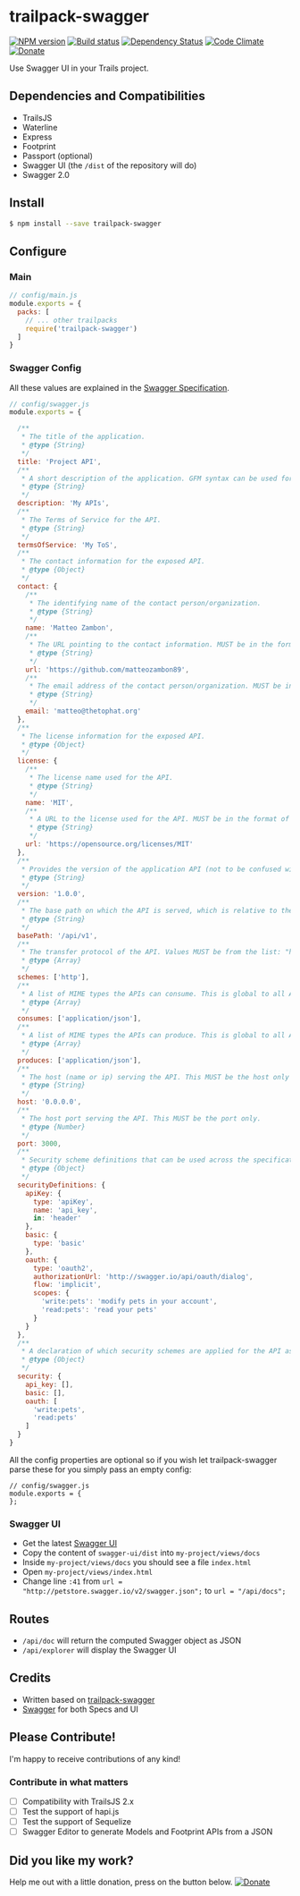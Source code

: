 # trailpack-swagger

[![NPM version][npm-image]][npm-url]
[![Build status][ci-image]][ci-url]
[![Dependency Status][daviddm-image]][daviddm-url]
[![Code Climate][codeclimate-image]][codeclimate-url]
[![Donate][donate-image]][donate-url]

Use Swagger UI in your Trails project.

## Dependencies and Compatibilities

- TrailsJS
- Waterline
- Express
- Footprint
- Passport (optional)
- Swagger UI (the `/dist` of the repository will do)
- Swagger 2.0

## Install

```sh
$ npm install --save trailpack-swagger
```

## Configure

### Main

```js
// config/main.js
module.exports = {
  packs: [
    // ... other trailpacks
    require('trailpack-swagger')
  ]
}
```

### Swagger Config

All these values are explained in the [Swagger Specification](http://swagger.io/specification/).

```js
// config/swagger.js
module.exports = {

  /**
   * The title of the application.
   * @type {String}
   */
  title: 'Project API',
  /**
   * A short description of the application. GFM syntax can be used for rich text representation.
   * @type {String}
   */
  description: 'My APIs',
  /**
   * The Terms of Service for the API.
   * @type {String}
   */
  termsOfService: 'My ToS',
  /**
   * The contact information for the exposed API.
   * @type {Object}
   */
  contact: {
    /**
     * The identifying name of the contact person/organization.
     * @type {String}
     */
    name: 'Matteo Zambon',
    /**
     * The URL pointing to the contact information. MUST be in the format of a URL.
     * @type {String}
     */
    url: 'https://github.com/matteozambon89',
    /**
     * The email address of the contact person/organization. MUST be in the format of an email address.
     * @type {String}
     */
    email: 'matteo@thetophat.org'
  },
  /**
   * The license information for the exposed API.
   * @type {Object}
   */
  license: {
    /**
     * The license name used for the API.
     * @type {String}
     */
    name: 'MIT',
    /**
     * A URL to the license used for the API. MUST be in the format of a URL.
     * @type {String}
     */
    url: 'https://opensource.org/licenses/MIT'
  },
  /**
   * Provides the version of the application API (not to be confused with the specification version).
   * @type {String}
   */
  version: '1.0.0',
  /**
   * The base path on which the API is served, which is relative to the host. If it is not included, the API is served directly under the host. The value MUST start with a leading slash (/). The basePath does not support path templating.
   * @type {String}
   */
  basePath: '/api/v1',
  /**
   * The transfer protocol of the API. Values MUST be from the list: "http", "https", "ws", "wss". If the schemes is not included, the default scheme to be used is the one used to access the Swagger definition itself.
   * @type {Array}
   */
  schemes: ['http'],
  /**
   * A list of MIME types the APIs can consume. This is global to all APIs but can be overridden on specific API calls. Value MUST be as described under Mime Types.
   * @type {Array}
   */
  consumes: ['application/json'],
  /**
   * A list of MIME types the APIs can produce. This is global to all APIs but can be overridden on specific API calls. Value MUST be as described under Mime Types.
   * @type {Array}
   */
  produces: ['application/json'],
  /**
   * The host (name or ip) serving the API. This MUST be the host only and does not include the scheme nor sub-paths. It MAY include a port. If the host is not included, the host serving the documentation is to be used (including the port). The host does not support path templating.
   * @type {String}
   */
  host: '0.0.0.0',
  /**
   * The host port serving the API. This MUST be the port only.
   * @type {Number}
   */
  port: 3000,
  /**
   * Security scheme definitions that can be used across the specification.
   * @type {Object}
   */
  securityDefinitions: {
    apiKey: {
      type: 'apiKey',
      name: 'api_key',
      in: 'header'
    },
    basic: {
      type: 'basic'
    },
    oauth: {
      type: 'oauth2',
      authorizationUrl: 'http://swagger.io/api/oauth/dialog',
      flow: 'implicit',
      scopes: {
        'write:pets': 'modify pets in your account',
        'read:pets': 'read your pets'
      }
    }
  },
  /**
   * A declaration of which security schemes are applied for the API as a whole. The list of values describes alternative security schemes that can be used (that is, there is a logical OR between the security requirements). Individual operations can override this definition.
   * @type {Object}
   */
  security: {
    api_key: [],
    basic: [],
    oauth: [
      'write:pets',
      'read:pets'
    ]
  }
}
```

All the config properties are optional so if you wish let trailpack-swagger parse these for you simply pass an empty config:

```
// config/swagger.js
module.exports = {
};
```

### Swagger UI

- Get the latest [Swagger UI](https://github.com/swagger-api/swagger-ui)
- Copy the content of `swagger-ui/dist` into `my-project/views/docs`
- Inside `my-project/views/docs` you should see a file `index.html`
- Open `my-project/views/index.html`
- Change line `:41` from `url = "http://petstore.swagger.io/v2/swagger.json";` to `url = "/api/docs";`

## Routes

- `/api/doc` will return the computed Swagger object as JSON
- `/api/explorer` will display the Swagger UI

## Credits

- Written based on [trailpack-swagger](https://github.com/trailsjs/trailpack-swagger)
- [Swagger](http://swagger.io) for both Specs and UI

## Please Contribute!

I'm happy to receive contributions of any kind!

### Contribute in what matters

- [ ] Compatibility with TrailsJS 2.x
- [ ] Test the support of hapi.js
- [ ] Test the support of Sequelize
- [ ] Swagger Editor to generate Models and Footprint APIs from a JSON

## Did you like my work?
Help me out with a little donation, press on the button below.
[![Donate][donate-image]][donate-url]

[npm-image]: https://img.shields.io/npm/v/trailpack-swagger.svg?style=flat-square
[npm-url]: https://npmjs.org/package/trailpack-swagger
[ci-image]: https://img.shields.io/travis/matteozambon89/trailpack-swagger/master.svg?style=flat-square
[ci-url]: https://travis-ci.org/matteozambon89/trailpack-swagger
[daviddm-image]: http://img.shields.io/david/matteozambon89/trailpack-swagger.svg?style=flat-square
[daviddm-url]: https://david-dm.org/matteozambon89/trailpack-swagger
[codeclimate-image]: https://img.shields.io/codeclimate/github/matteozambon89/trailpack-swagger.svg?style=flat-square
[codeclimate-url]: https://codeclimate.com/github/matteozambon89/trailpack-swagger
[donate-image]: https://img.shields.io/badge/Donate-PayPal-green.svg
[donate-url]: matteo.zambon.89@gmail.com
